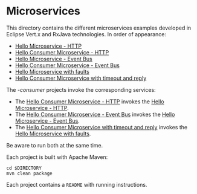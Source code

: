 # Microservices

This directory contains the different microservices examples developed in Eclipse Vert.x and RxJava technologies.
In order of appearance:

* [Hello Microservice - HTTP](microservices/hello-microservice-http)
* [Hello Consumer Microservice - HTTP](microservices/hello-consumer-microservice-http)
* [Hello Microservice - Event Bus](microservices/hello-microservice-message)
* [Hello Consumer Microservice - Event Bus](microservices/hello-consumer-microservice-message)
* [Hello Microservice with faults](microservices/hello-microservice-faulty)
* [Hello Consumer Microservice with timeout and reply](microservices/hello-consumer-microservice-timeout)

The _-consumer_ projects invoke the corresponding services:

* The [Hello Consumer Microservice - HTTP](microservices/hello-consumer-microservice-http) invokes the [Hello Microservice - HTTP](microservices/hello-microservice-http).
* The [Hello Consumer Microservice - Event Bus](microservices/hello-consumer-microservice-message) invokes the [Hello Microservice - Event Bus](microservices/hello-microservice-message).
* The [Hello Consumer Microservice with timeout and reply](microservices/hello-consumer-microservice-timeout) invokes the [Hello Microservice with faults](microservices/hello-microservice-faulty).
   
Be aware to run both at the same time.  
 
Each project is built with Apache Maven:
 
```
cd $DIRECTORY
mvn clean package
```
 
Each project contains a `README` with running instructions. 
